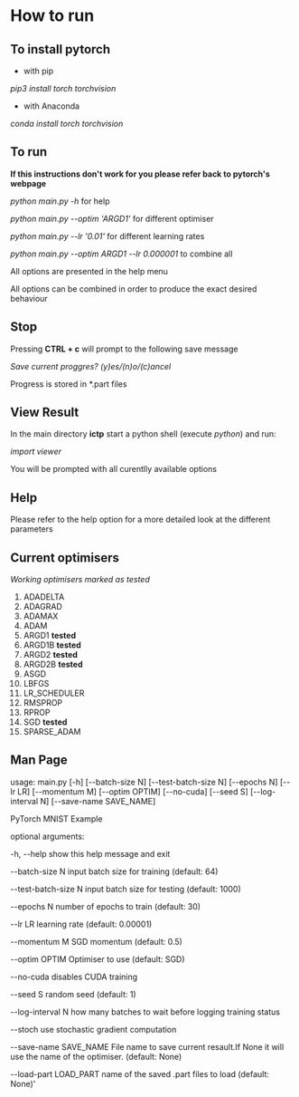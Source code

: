How to run
=======

## To install pytorch

* with pip

_pip3 install torch torchvision_

* with Anaconda

_conda install torch torchvision_


## To run

**If this instructions don't work for you please refer back to pytorch's webpage**

_python main.py -h_ for help

_python main.py --optim 'ARGD1'_    for different optimiser

_python main.py --lr '0.01'_    for different learning rates

_python main.py --optim ARGD1 --lr 0.000001_    to combine all

All options are presented in the help menu

All options can be combined in order to produce the exact desired behaviour

## Stop

Pressing **CTRL + c** will prompt to the following save message

_Save current proggres? (y)es/(n)o/(c)ancel_

Progress is stored in *.part files

## View Result

In the main directory **ictp** start a python shell (execute _python_) and run:

_import viewer_

You will be prompted with all curentlly available options

## Help
Please refer to the help option for a more detailed look at the different parameters


## Current optimisers

*Working optimisers marked as tested*

1. ADADELTA
2. ADAGRAD
3. ADAMAX
4. ADAM
5. ARGD1 **tested**
6. ARGD1B **tested**
7. ARGD2 **tested**
8. ARGD2B **tested**
9. ASGD
10. LBFGS
11. LR_SCHEDULER
12. RMSPROP
13. RPROP
14. SGD **tested**
15. SPARSE_ADAM

## Man Page
usage: main.py [-h] [--batch-size N] [--test-batch-size N] [--epochs N]
               [--lr LR] [--momentum M] [--optim OPTIM] [--no-cuda] [--seed S]
               [--log-interval N] [--save-name SAVE_NAME]

PyTorch MNIST Example

optional arguments:

  -h, --help            show this help message and exit

  --batch-size N        input batch size for training (default: 64)

  --test-batch-size N   input batch size for testing (default: 1000)

  --epochs N            number of epochs to train (default: 30)

  --lr LR               learning rate (default: 0.00001)

  --momentum M          SGD momentum (default: 0.5)

  --optim OPTIM         Optimiser to use (default: SGD)

  --no-cuda             disables CUDA training

  --seed S              random seed (default: 1)

  --log-interval N      how many batches to wait before logging training
status

  --stoch               use stochastic gradient computation

  --save-name SAVE_NAME
File name to save current resault.If None it will use
the name of the optimiser. (default: None)

  --load-part LOAD_PART name of the saved .part files to load (default: None)'
